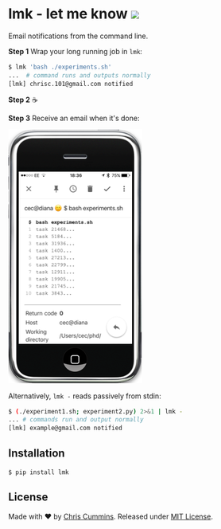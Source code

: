 <h1>
  lmk - let me know
  </a> <a href="https://tldrlegal.com/license/mit-license" target="_blank">
    <img src="https://img.shields.io/badge/license-MIT-blue.svg?style=flat">
  </a>
</h1>

Email notifications from the command line.

**Step 1** Wrap your long running job in `lmk`:

```sh
$ lmk 'bash ./experiments.sh'
...  # command runs and outputs normally
[lmk] chrisc.101@gmail.com notified
```

**Step 2** ☕

**Step 3** Receive an email when it's done:

![](demo.png)

Alternatively, `lmk -` reads passively from stdin:

```sh
$ (./experiment1.sh; experiment2.py) 2>&1 | lmk -
... # commands run and output normally
[lmk] example@gmail.com notified
```

## Installation
```sh
$ pip install lmk
```

## License

Made with ❤️ by [Chris Cummins](http://chriscummins.cc). Released under [MIT License](https://tldrlegal.com/license/mit-license).
